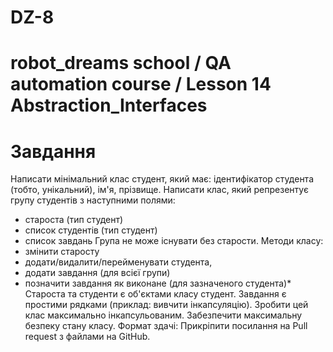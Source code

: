 # DZ-8
robot_dreams school / QA automation course / Lesson 14 Abstraction_Interfaces
=======================================
Завдання
=======================================
Написати мінімальний клас студент, який має: ідентифікатор студента (тобто, унікальний), ім'я, прізвище.
Написати клас, який репрезентує групу студентів з наступними полями:
- староста (тип студент)
- список студентів (тип студент)
- список завдань
Група не може існувати без старости.
Методи класу:
 - змінити старосту
 - додати/видалити/перейменувати студента,
 - додати завдання (для всієї групи)
 - позначити завдання як виконане (для зазначеного студента)*
Староста та студенти є об'єктами класу студент.
Завдання є простими рядками (приклад: вивчити інкапсуляцію).
Зробити цей клас максимально інкапсульованим.
Забезпечити максимальну безпеку стану класу.
Формат здачі: Прикріпити посилання на Pull request з файлами на GitHub.
